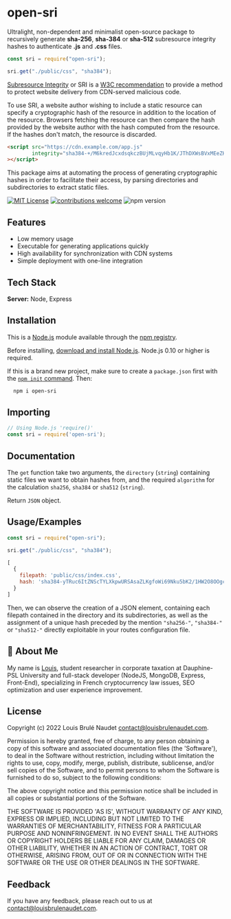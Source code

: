 # open-sri

Ultralight, non-dependent and minimalist open-source package to recursively generate **sha-256**, **sha-384** or **sha-512** subresource integrity hashes to authenticate **.js** and **.css** files.

```js
const sri = require("open-sri");

sri.get("./public/css", "sha384");
```

[Subresource Integrity](https://developer.mozilla.org/fr/docs/Web/Security/Subresource_Integrity) or SRI is a [W3C recommendation](https://www.w3.org/TR/SRI/) to provide a method to protect website delivery from CDN-served malicious code.

To use SRI, a website author wishing to include a static resource can specify a cryptographic hash of the resource in addition to the location of the resource. Browsers fetching the resource can then compare the hash provided by the website author with the hash computed from the resource. If the hashes don't match, the resource is discarded.

```html
<script src="https://cdn.example.com/app.js"
        integrity="sha384-+/M6kredJcxdsqkczBUjMLvqyHb1K/JThDXWsBVxMEeZHEaMKEOEct339VItX1zB"
></script>
```

This package aims at automating the process of generating cryptographic hashes in order to facilitate their access, by parsing directories and subdirectories to extract static files.

[![MIT License](https://img.shields.io/badge/License-MIT-green.svg)](https://choosealicense.com/licenses/mit/) 
[![contributions welcome](https://img.shields.io/badge/contributions-welcome-brightgreen.svg?style=flat)](https://github.com/louisbrulenaudet/open-sri/issues)
![npm version](https://img.shields.io/npm/v/open-sri)

## Features

- Low memory usage
- Executable for generating applications quickly
- High availability for synchronization with CDN systems
- Simple deployment with one-line integration

## Tech Stack

**Server:** Node, Express

## Installation

This is a [Node.js](https://nodejs.org/en/) module available through the [npm registry](https://www.npmjs.com/).

Before installing, [download and install Node.js](https://nodejs.org/en/download/). Node.js 0.10 or higher is required.

If this is a brand new project, make sure to create a `package.json` first with the [`npm init` command](https://docs.npmjs.com/creating-a-package-json-file). Then:

```bash
  npm i open-sri
```

## Importing

```js
// Using Node.js 'require()'
const sri = require('open-sri');
```

## Documentation

The `get` function take two arguments, the `directory` (`string`) containing static files we want to obtain hashes from, and the required `algorithm` for the calculation `sha256`, `sha384` or `sha512` (`string`). 

Return `JSON` object.

## Usage/Examples

```javascript
const sri = require("open-sri");

sri.get("./public/css", "sha384");
```

```javascript
[
  {
    filepath: 'public/css/index.css',
    hash: 'sha384-yTRuc6ItZNScTYLXkpwURSAsaZLKgfoWi69Nku5bK2/1HW2O8OOgcli2jdgvIJnE'
  }
]
```
Then, we can observe the creation of a JSON element, containing each filepath contained in the directory and its subdirectories, as well as the assignment of a unique hash preceded by the mention `"sha256-"`, `"sha384-"` or `"sha512-"` directly exploitable in your routes configuration file.

## 🚀 About Me

My name is [Louis](https://louisbrulenaudet.com), student researcher in corporate taxation at Dauphine-PSL University and full-stack developer (NodeJS, MongoDB, Express, Front-End), specializing in French cryptocurrency law issues, SEO optimization and user experience improvement. 

## License

Copyright (c) 2022 Louis Brulé Naudet <contact@louisbrulenaudet.com>.

Permission is hereby granted, free of charge, to any person obtaining a copy of this software and associated documentation files (the 'Software'), to deal in the Software without restriction, including without limitation the rights to use, copy, modify, merge, publish, distribute, sublicense, and/or sell copies of the Software, and to permit persons to whom the Software is furnished to do so, subject to the following conditions:

The above copyright notice and this permission notice shall be included in all copies or substantial portions of the Software.

THE SOFTWARE IS PROVIDED 'AS IS', WITHOUT WARRANTY OF ANY KIND, EXPRESS OR IMPLIED, INCLUDING BUT NOT LIMITED TO THE WARRANTIES OF MERCHANTABILITY, FITNESS FOR A PARTICULAR PURPOSE AND NONINFRINGEMENT. IN NO EVENT SHALL THE AUTHORS OR COPYRIGHT HOLDERS BE LIABLE FOR ANY CLAIM, DAMAGES OR OTHER LIABILITY, WHETHER IN AN ACTION OF CONTRACT, TORT OR OTHERWISE, ARISING FROM, OUT OF OR IN CONNECTION WITH THE SOFTWARE OR THE USE OR OTHER DEALINGS IN THE SOFTWARE.

## Feedback

If you have any feedback, please reach out to us at contact@louisbrulenaudet.com.
